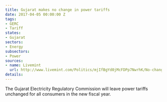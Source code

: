 ```yaml
---
title: Gujarat makes no change in power tariffs
date: 2017-04-05 00:00:00 Z
tags:
- GERC
- Tariff
states:
- Gujarat
sectors:
- Energy
subsectors:
- Power
sources:
- name: Livemint
  url: http://www.livemint.com/Politics/mjIfBgYd0jMcFDPp7NwrhK/No-change-in-power-tariff-for-state-discom-consumers-in-Guja.html
details: 
---
```


The Gujarat Electricity Regulatory Commission will leave power tariffs unchanged for all consumers in the new fiscal year.
